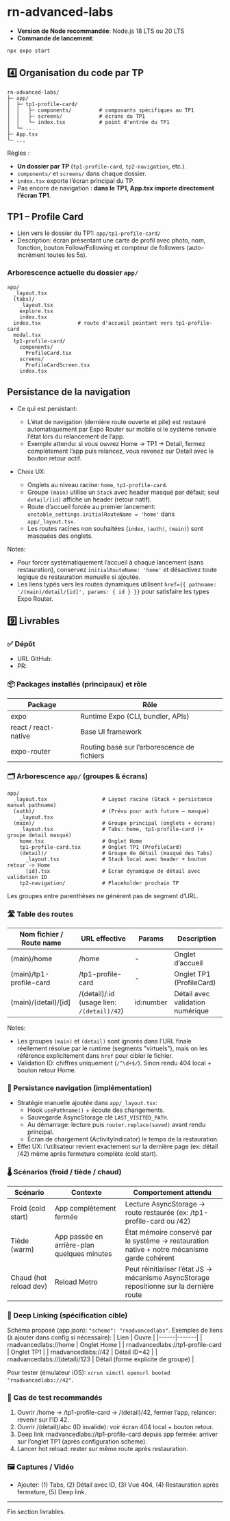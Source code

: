 # rn-advanced-labs

- **Version de Node recommandée**: Node.js 18 LTS ou 20 LTS
- **Commande de lancement**:

```bash
npx expo start
```

## 4️⃣ Organisation du code par TP

```text
rn-advanced-labs/
├─ app/
│  ├─ tp1-profile-card/
│  │   ├─ components/         # composants spécifiques au TP1
│  │   ├─ screens/            # écrans du TP1
│  │   └─ index.tsx           # point d'entrée du TP1
│  └─ ...
├─ App.tsx
└─ ...
```

Règles :

- **Un dossier par TP** (`tp1-profile-card`, `tp2-navigation`, etc.).
- `components/` et `screens/` dans chaque dossier.
- `index.tsx` exporte l’écran principal du TP.
- Pas encore de navigation : **dans le TP1, App.tsx importe directement l’écran TP1**.

## TP1 – Profile Card

- Lien vers le dossier du TP1: `app/tp1-profile-card/`
- Description: écran présentant une carte de profil avec photo, nom, fonction, bouton Follow/Following et compteur de followers (auto-incrément toutes les 5s).

### Arborescence actuelle du dossier `app/`

```text
app/
  _layout.tsx
  (tabs)/
    _layout.tsx
    explore.tsx
    index.tsx
  index.tsx            # route d'accueil pointant vers tp1-profile-card
  modal.tsx
  tp1-profile-card/
    components/
      ProfileCard.tsx
    screens/
      ProfileCardScreen.tsx
    index.tsx
```

## Persistance de la navigation

- Ce qui est persistant:
  - L’état de navigation (dernière route ouverte et pile) est restauré automatiquement par Expo Router sur mobile si le système renvoie l’état lors du relancement de l’app.
  - Exemple attendu: si vous ouvrez Home → TP1 → Detail, fermez complètement l’app puis relancez, vous revenez sur Detail avec le bouton retour actif.

- Choix UX:
  - Onglets au niveau racine: `home`, `tp1-profile-card`.
  - Groupe `(main)` utilise un `Stack` avec header masqué par défaut; seul `detail/[id]` affiche un header (retour natif).
  - Route d’accueil forcée au premier lancement: `unstable_settings.initialRouteName = 'home'` dans `app/_layout.tsx`.
  - Les routes racines non souhaitées (`index`, `(auth)`, `(main)`) sont masquées des onglets.

Notes:
- Pour forcer systématiquement l’accueil à chaque lancement (sans restauration), conservez `initialRouteName: 'home'` et désactivez toute logique de restauration manuelle si ajoutée.
- Les liens typés vers les routes dynamiques utilisent `href={{ pathname: '/(main)/detail/[id]', params: { id } }}` pour satisfaire les types Expo Router.

## 9️⃣ Livrables

### ✅ Dépôt
- URL GitHub: <A RENSEIGNER>
- PR: <A RENSEIGNER>

### 📦 Packages installés (principaux) et rôle
| Package | Rôle |
|---------|------|
| expo | Runtime Expo (CLI, bundler, APIs) |
| react / react-native | Base UI framework |
| expo-router | Routing basé sur l’arborescence de fichiers |


### 🗂 Arborescence `app/` (groupes & écrans)
```text
app/
  _layout.tsx                  # Layout racine (Stack + persistance manuel pathname)
  (auth)/                      # (Prévu pour auth future – masqué)
    _layout.tsx
  (main)/                      # Groupe principal (onglets + écrans)
    _layout.tsx                # Tabs: home, tp1-profile-card (+ groupe detail masqué)
    home.tsx                   # Onglet Home
    tp1-profile-card.tsx       # Onglet TP1 (ProfileCard)
    (detail)/                  # Groupe de détail (masqué des Tabs)
      _layout.tsx              # Stack local avec header + bouton retour -> Home
      [id].tsx                 # Écran dynamique de détail avec validation ID
    tp2-navigation/            # Placeholder prochain TP
```
Les groupes entre parenthèses ne génèrent pas de segment d’URL.

### 🛣 Table des routes
| Nom fichier / Route name | URL effective | Params | Description |
|--------------------------|---------------|--------|-------------|
| (main)/home              | /home         | -      | Onglet d’accueil |
| (main)/tp1-profile-card  | /tp1-profile-card | -  | Onglet TP1 (ProfileCard) |
| (main)/(detail)/[id]     | /(detail)/:id (usage lien: `/(detail)/42`) | id:number | Détail avec validation numérique |

Notes:
- Les groupes `(main)` et `(detail)` sont ignorés dans l’URL finale réellement résolue par le runtime (segments "virtuels"), mais on les référence explicitement dans `href` pour cibler le fichier.
- Validation ID: chiffres uniquement (`/^\d+$/`). Sinon rendu 404 local + bouton retour Home.

### 🔄 Persistance navigation (implémentation)
- Stratégie manuelle ajoutée dans `app/_layout.tsx`:
  - Hook `usePathname()` + écoute des changements.
  - Sauvegarde AsyncStorage clé `LAST_VISITED_PATH`.
  - Au démarrage: lecture puis `router.replace(saved)` avant rendu principal.
  - Écran de chargement (ActivityIndicator) le temps de la restauration.
- Effet UX: l’utilisateur revient exactement sur la dernière page (ex: détail /42) même après fermeture complète (cold start).

### 🌡 Scénarios (froid / tiède / chaud)
| Scénario | Contexte | Comportement attendu |
|----------|----------|----------------------|
| Froid (cold start) | App complètement fermée | Lecture AsyncStorage → route restaurée (ex: /tp1-profile-card ou /42) |
| Tiède (warm) | App passée en arrière-plan quelques minutes | État mémoire conservé par le système → restauration native + notre mécanisme garde cohérent |
| Chaud (hot reload dev) | Reload Metro | Peut réinitialiser l’état JS → mécanisme AsyncStorage repositionne sur la dernière route |

### 🔗 Deep Linking (spécification cible)
Schéma proposé (app.json): `"scheme": "rnadvancedlabs"`.
Exemples de liens (à ajouter dans config si nécessaire):
| Lien | Ouvre |
|------|-------|
| rnadvancedlabs://home | Onglet Home |
| rnadvancedlabs://tp1-profile-card | Onglet TP1 |
| rnadvancedlabs://42 | Détail ID=42 |
| rnadvancedlabs://(detail)/123 | Détail (forme explicite de groupe) |

Pour tester (émulateur iOS): `xcrun simctl openurl booted "rnadvancedlabs://42"`.

### 🧪 Cas de test recommandés
1. Ouvrir /home → /tp1-profile-card → /(detail)/42, fermer l’app, relancer: revenir sur l’ID 42.
2. Ouvrir /(detail)/abc (ID invalide): voir écran 404 local + bouton retour.
3. Deep link rnadvancedlabs://tp1-profile-card depuis app fermée: arriver sur l’onglet TP1 (après configuration scheme).
4. Lancer hot reload: rester sur même route après restauration.

### 🖼 Captures / Vidéo
- Ajouter: (1) Tabs, (2) Détail avec ID, (3) Vue 404, (4) Restauration après fermeture, (5) Deep link.

---
Fin section livrables.

